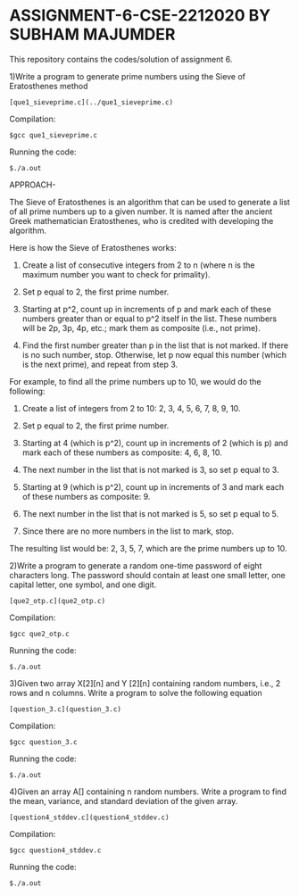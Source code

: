 # ASSIGNMENT-6-CSE-2212020 BY SUBHAM MAJUMDER
This repository contains the codes/solution of assignment 6.

1)Write a program to generate prime numbers using the Sieve of Eratosthenes method
 
 `[que1_sieveprime.c](../que1_sieveprime.c)`
 
Compilation:

`$gcc que1_sieveprime.c`

Running the code:

`$./a.out`

APPROACH-

The Sieve of Eratosthenes is an algorithm that can be used to generate a list of all prime numbers up to a given number.
It is named after the ancient Greek mathematician Eratosthenes, who is credited with developing the algorithm.

Here is how the Sieve of Eratosthenes works:

1) Create a list of consecutive integers from 2 to n (where n is the maximum number you want to check for primality).

2) Set p equal to 2, the first prime number.

3) Starting at p^2, count up in increments of p and mark each of these numbers greater than or equal to p^2 itself in the list.
   These numbers will be 2p, 3p, 4p, etc.; mark them as composite (i.e., not prime).

4) Find the first number greater than p in the list that is not marked. 
   If there is no such number, stop. Otherwise, let p now equal this number (which is the next prime),
   and repeat from step 3.

For example, to find all the prime numbers up to 10, we would do the following:

1) Create a list of integers from 2 to 10: 2, 3, 4, 5, 6, 7, 8, 9, 10.

2) Set p equal to 2, the first prime number.

3) Starting at 4 (which is p^2), count up in increments of 2 (which is p) and mark each of these numbers as composite: 4, 6, 8, 10.

4) The next number in the list that is not marked is 3, so set p equal to 3.

5) Starting at 9 (which is p^2), count up in increments of 3 and mark each of these numbers as composite: 9.

6) The next number in the list that is not marked is 5, so set p equal to 5.

7) Since there are no more numbers in the list to mark, stop.

The resulting list would be: 2, 3, 5, 7, which are the prime numbers up to 10.

2)Write a program to generate a random one-time password of eight characters long. The password
should contain at least one small letter, one capital letter, one symbol, and one digit.

 `[que2_otp.c](que2_otp.c)`

Compilation:

`$gcc que2_otp.c`

Running the code:

`$./a.out`

3)Given two array X[2][n] and Y [2][n] containing random numbers, i.e., 2 rows and n columns.
Write a program to solve the following equation

 `[question_3.c](question_3.c)`
 
Compilation:

`$gcc question_3.c`

Running the code:

`$./a.out`

4)Given an array A[] containing n random numbers. Write a program to find the mean, variance,
and standard deviation of the given array.

 `[question4_stddev.c](question4_stddev.c)`
 
Compilation:

`$gcc question4_stddev.c`

Running the code:

`$./a.out`
